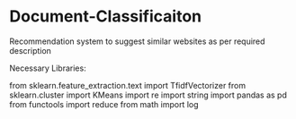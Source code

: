 # Document-Classificaiton
Recommendation system to suggest similar websites as per required description


Necessary Libraries:

from sklearn.feature_extraction.text import TfidfVectorizer
from sklearn.cluster import KMeans
import re
import string
import pandas as pd
from functools import reduce
from math import log